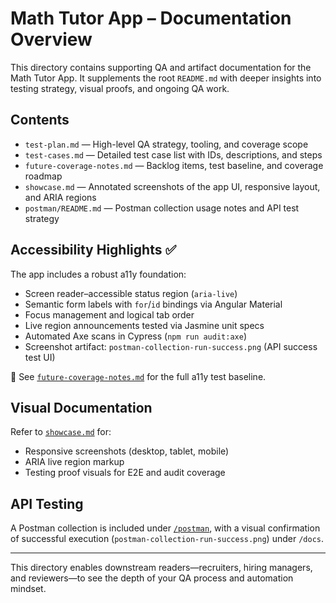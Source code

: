 # Math Tutor App – Documentation Overview

This directory contains supporting QA and artifact documentation for the Math Tutor App. It supplements the root `README.md` with deeper insights into testing strategy, visual proofs, and ongoing QA work.

## Contents

- `test-plan.md` — High-level QA strategy, tooling, and coverage scope  
- `test-cases.md` — Detailed test case list with IDs, descriptions, and steps  
- `future-coverage-notes.md` — Backlog items, test baseline, and coverage roadmap  
- `showcase.md` — Annotated screenshots of the app UI, responsive layout, and ARIA regions  
- `postman/README.md` — Postman collection usage notes and API test strategy  

## Accessibility Highlights ✅

The app includes a robust a11y foundation:

- Screen reader–accessible status region (`aria-live`)
- Semantic form labels with `for`/`id` bindings via Angular Material
- Focus management and logical tab order
- Live region announcements tested via Jasmine unit specs
- Automated Axe scans in Cypress (`npm run audit:axe`)
- Screenshot artifact: `postman-collection-run-success.png` (API success test UI)

📘 See [`future-coverage-notes.md`](./future-coverage-notes.md) for the full a11y test baseline.

## Visual Documentation

Refer to [`showcase.md`](./showcase.md) for:

- Responsive screenshots (desktop, tablet, mobile)
- ARIA live region markup
- Testing proof visuals for E2E and audit coverage

## API Testing

A Postman collection is included under [`/postman`](../postman), with a visual confirmation of successful execution (`postman-collection-run-success.png`) under `/docs`.

---

This directory enables downstream readers—recruiters, hiring managers, and reviewers—to see the depth of your QA process and automation mindset.
